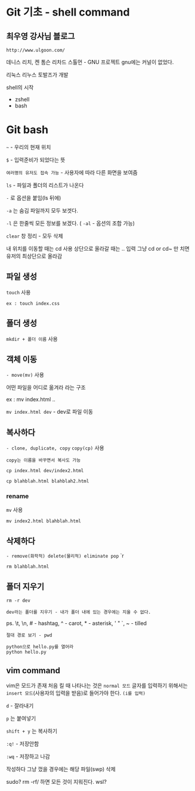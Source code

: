 # Git 기초 - shell command
## 최우영 강사님 블로그
`
http://www.ulgoon.com/
`

데니스 리치, 켄 톰슨
리차드 스톨먼 - GNU 프로젝트
gnu에는 커널이 없었다.

리눅스
리누스 토발즈가 개발

shell의 시작
 - zshell
 - bash


# Git bash

`~` - 우리의 현재 위치 

`$` - 입력준비가 되었다는 뜻 

`여러명의 유저도 접속 가능` - 사용자에 따라 다른 화면을 보여줌 

`ls` - 파일과 폴더의 리스트가 나온다 

`-` 로 옵션을 붙임(ls 뒤에) 

`-a` 는 숨김 파일까지 모두 보겟다. 

`-l` 은 한줄씩 모든 정보를 보겠다. ( `-al` - 옵션의 조합 가능) 

`clear` 창 정리 - 모두 삭제 
 
내 위치를 이동할 때는 cd 사용
상단으로 올라갈 때는 .. 입력
그냥 cd  or cd~ 만 치면 유저의 최상단으로 올라감


## 파일 생성
`touch` 사용

```
ex : touch index.css
```


## 폴더 생성
`mkdir + 폴더 이름` 사용


## 객체 이동 
`- move(mv)` 사용

어떤 파일을 어디로 옮겨라 라는 구조

ex : mv index.html ..

`mv index.html dev` - dev로 파일 이동


## 복사하다 
`- clone, duplicate, copy`
`copy(cp)` 사용
```
copy는 이름을 바꾸면서 복사도 가능
```
`cp index.html dev/index2.html`

`cp blahblah.html blahblah2.html`


### rename 
`mv` 사용

`mv index2.html blahblah.html`

## 삭제하다 
`- remove(화학적) delete(물리적) eliminate pop`
`r

`rm blahblah.html`


## 폴더 지우기
`rm -r dev`
```
dev라는 폴더를 지우기 - 내가 폴더 내에 있는 경우에는 지울 수 없다.
```

ps. \t, \n, # - hashtag, ^ - carot, * - asterisk, ' " `, ~ - tilled

```
절대 경로 보기 - pwd

python으로 hello.py를 열어라
python hello.py
```

## vim command
vim은 모드가 존재
처음 킬 때 나타나는 것은 `normal 모드`
글자를 입력하기 위해서는 `insert 모드`(사용자의 입력을 받음)로 들어가야 한다. `(i를 입력)`


`d` - 잘라내기 

`p` 는 붙여넣기

`shift + y` 는 복사하기


`:q!` - 저장안함

`:wq` - 저장하고 나감

작성하다 그냥 껐을 경우에는 해당 파일(swp) 삭제

sudo?
rm -rf/ 하면 모든 것이 지워진다.
wsl?

